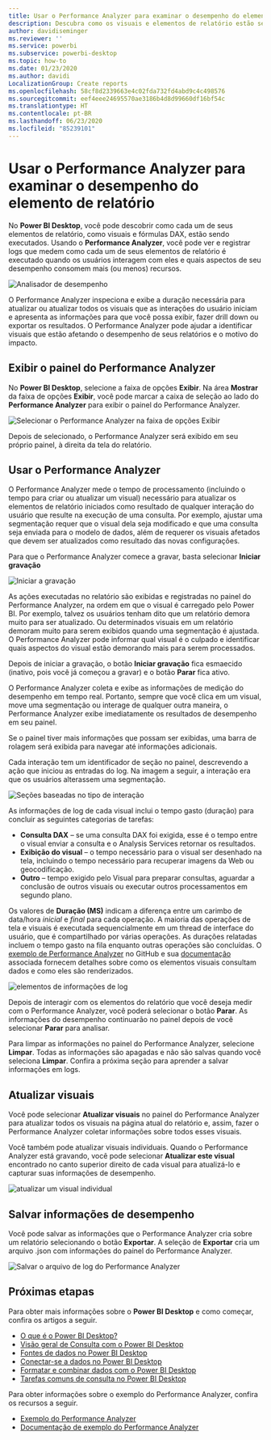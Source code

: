 ```yaml
---
title: Usar o Performance Analyzer para examinar o desempenho do elemento de relatório no Power BI Desktop
description: Descubra como os visuais e elementos de relatório estão sendo executados em termos de uso de recursos e capacidade de resposta
author: davidiseminger
ms.reviewer: ''
ms.service: powerbi
ms.subservice: powerbi-desktop
ms.topic: how-to
ms.date: 01/23/2020
ms.author: davidi
LocalizationGroup: Create reports
ms.openlocfilehash: 58cf8d2339663e4c02fda732fd4abd9c4c498576
ms.sourcegitcommit: eef4eee24695570ae3186b4d8d99660df16bf54c
ms.translationtype: HT
ms.contentlocale: pt-BR
ms.lasthandoff: 06/23/2020
ms.locfileid: "85239101"
---
```

# <a name="use-performance-analyzer-to-examine-report-element-performance"></a>Usar o Performance Analyzer para examinar o desempenho do elemento de relatório

No **Power BI Desktop**, você pode descobrir como cada um de seus elementos de relatório, como visuais e fórmulas DAX, estão sendo executados. Usando o **Performance Analyzer**, você pode ver e registrar logs que medem como cada um de seus elementos de relatório é executado quando os usuários interagem com eles e quais aspectos de seu desempenho consomem mais (ou menos) recursos.

![Analisador de desempenho](media/desktop-performance-analyzer/performance-analyzer-01.png)

O Performance Analyzer inspeciona e exibe a duração necessária para atualizar ou atualizar todos os visuais que as interações do usuário iniciam e apresenta as informações para que você possa exibir, fazer drill down ou exportar os resultados. O Performance Analyzer pode ajudar a identificar visuais que estão afetando o desempenho de seus relatórios e o motivo do impacto.

## <a name="displaying-the-performance-analyzer-pane"></a>Exibir o painel do Performance Analyzer

No **Power BI Desktop**, selecione a faixa de opções **Exibir**. Na área **Mostrar** da faixa de opções **Exibir**, você pode marcar a caixa de seleção ao lado do **Performance Analyzer** para exibir o painel do Performance Analyzer.

![Selecionar o Performance Analyzer na faixa de opções Exibir](media/desktop-performance-analyzer/performance-analyzer-02.png)

Depois de selecionado, o Performance Analyzer será exibido em seu próprio painel, à direita da tela do relatório.

## <a name="using-performance-analyzer"></a>Usar o Performance Analyzer

O Performance Analyzer mede o tempo de processamento (incluindo o tempo para criar ou atualizar um visual) necessário para atualizar os elementos de relatório iniciados como resultado de qualquer interação do usuário que resulte na execução de uma consulta. Por exemplo, ajustar uma segmentação requer que o visual dela seja modificado e que uma consulta seja enviada para o modelo de dados, além de requerer os visuais afetados que devem ser atualizados como resultado das novas configurações. 

Para que o Performance Analyzer comece a gravar, basta selecionar **Iniciar gravação**

![Iniciar a gravação](media/desktop-performance-analyzer/performance-analyzer-03.png)

As ações executadas no relatório são exibidas e registradas no painel do Performance Analyzer, na ordem em que o visual é carregado pelo Power BI. Por exemplo, talvez os usuários tenham dito que um relatório demora muito para ser atualizado. Ou determinados visuais em um relatório demoram muito para serem exibidos quando uma segmentação é ajustada. O Performance Analyzer pode informar qual visual é o culpado e identificar quais aspectos do visual estão demorando mais para serem processados. 

Depois de iniciar a gravação, o botão **Iniciar gravação** fica esmaecido (inativo, pois você já começou a gravar) e o botão **Parar** fica ativo. 

O Performance Analyzer coleta e exibe as informações de medição do desempenho em tempo real. Portanto, sempre que você clica em um visual, move uma segmentação ou interage de qualquer outra maneira, o Performance Analyzer exibe imediatamente os resultados de desempenho em seu painel.

Se o painel tiver mais informações que possam ser exibidas, uma barra de rolagem será exibida para navegar até informações adicionais.

Cada interação tem um identificador de seção no painel, descrevendo a ação que iniciou as entradas do log. Na imagem a seguir, a interação era que os usuários alterassem uma segmentação.

![Seções baseadas no tipo de interação](media/desktop-performance-analyzer/performance-analyzer-04.png)

As informações de log de cada visual inclui o tempo gasto (duração) para concluir as seguintes categorias de tarefas:

* **Consulta DAX** – se uma consulta DAX foi exigida, esse é o tempo entre o visual enviar a consulta e o Analysis Services retornar os resultados.
* **Exibição do visual** – o tempo necessário para o visual ser desenhado na tela, incluindo o tempo necessário para recuperar imagens da Web ou geocodificação. 
* **Outro** – tempo exigido pelo Visual para preparar consultas, aguardar a conclusão de outros visuais ou executar outros processamentos em segundo plano.

Os valores de **Duração (MS)** indicam a diferença entre um carimbo de data/hora *inicial* e *final* para cada operação. A maioria das operações de tela e visuais é executada sequencialmente em um thread de interface do usuário, que é compartilhado por várias operações. As durações relatadas incluem o tempo gasto na fila enquanto outras operações são concluídas. O [exemplo de Performance Analyzer](https://github.com/microsoft/powerbi-desktop-samples/tree/master/Performance%20Analyzer) no GitHub e sua [documentação](https://github.com/microsoft/powerbi-desktop-samples/blob/master/Performance%20Analyzer/Power%20BI%20Performance%20Analyzer%20Export%20File%20Format.docx) associada fornecem detalhes sobre como os elementos visuais consultam dados e como eles são renderizados.


![elementos de informações de log](media/desktop-performance-analyzer/performance-analyzer-06.png)

Depois de interagir com os elementos do relatório que você deseja medir com o Performance Analyzer, você poderá selecionar o botão **Parar**. As informações do desempenho continuarão no painel depois de você selecionar **Parar** para analisar.

Para limpar as informações no painel do Performance Analyzer, selecione **Limpar**. Todas as informações são apagadas e não são salvas quando você seleciona **Limpar**. Confira a próxima seção para aprender a salvar informações em logs. 

## <a name="refreshing-visuals"></a>Atualizar visuais

Você pode selecionar **Atualizar visuais** no painel do Performance Analyzer para atualizar todos os visuais na página atual do relatório e, assim, fazer o Performance Analyzer coletar informações sobre todos esses visuais.

Você também pode atualizar visuais individuais. Quando o Performance Analyzer está gravando, você pode selecionar **Atualizar este visual** encontrado no canto superior direito de cada visual para atualizá-lo e capturar suas informações de desempenho.

![atualizar um visual individual](media/desktop-performance-analyzer/performance-analyzer-07.png)

## <a name="saving-performance-information"></a>Salvar informações de desempenho

Você pode salvar as informações que o Performance Analyzer cria sobre um relatório selecionando o botão **Exportar**. A seleção de **Exportar** cria um arquivo .json com informações do painel do Performance Analyzer. 

![Salvar o arquivo de log do Performance Analyzer](media/desktop-performance-analyzer/performance-analyzer-05.png)


## <a name="next-steps"></a>Próximas etapas
Para obter mais informações sobre o **Power BI Desktop** e como começar, confira os artigos a seguir.

* [O que é o Power BI Desktop?](../fundamentals/desktop-what-is-desktop.md)
* [Visão geral de Consulta com o Power BI Desktop](../transform-model/desktop-query-overview.md)
* [Fontes de dados no Power BI Desktop](../connect-data/desktop-data-sources.md)
* [Conectar-se a dados no Power BI Desktop](../connect-data/desktop-connect-to-data.md)
* [Formatar e combinar dados com o Power BI Desktop](../connect-data/desktop-shape-and-combine-data.md)
* [Tarefas comuns de consulta no Power BI Desktop](../transform-model/desktop-common-query-tasks.md)   

Para obter informações sobre o exemplo do Performance Analyzer, confira os recursos a seguir.

* [Exemplo do Performance Analyzer](https://github.com/microsoft/powerbi-desktop-samples/tree/master/Performance%20Analyzer)
* [Documentação de exemplo do Performance Analyzer](https://github.com/microsoft/powerbi-desktop-samples/blob/master/Performance%20Analyzer/Power%20BI%20Performance%20Analyzer%20Export%20File%20Format.docx)
